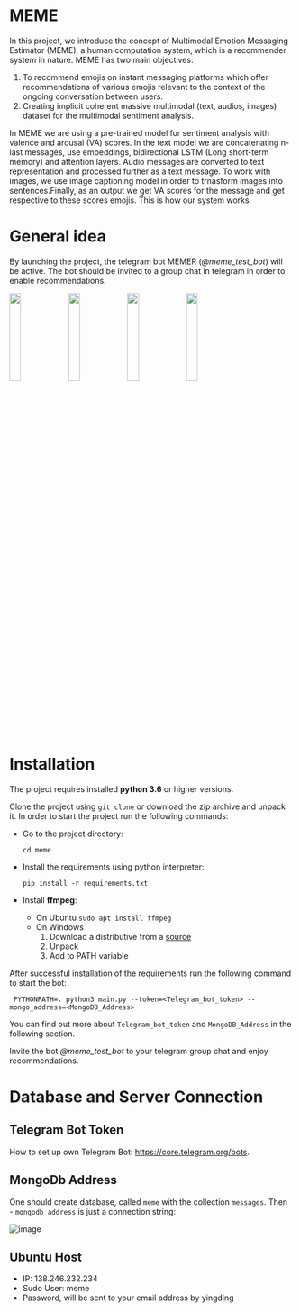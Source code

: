 # MEME
In this project, we introduce the concept of Multimodal Emotion Messaging Estimator (MEME), a human computation system, which is a recommender system in nature. MEME has two main objectives: 
1. To recommend emojis on instant messaging platforms which offer recommendations of various emojis relevant to the context of the ongoing conversation between users. 
2. Creating implicit coherent massive multimodal (text, audios, images) dataset for the multimodal sentiment analysis. 

In MEME we are using a pre-trained model for sentiment analysis with valence and arousal (VA) scores. In the text model we are concatenating n-last messages, use embeddings, bidirectional LSTM (Long short-term memory) and attention layers. Audio messages are converted to text representation and processed further as a text message. To work with images, we use image captioning model in order to trnasform images into sentences.Finally, as an output we get VA scores for the message and get respective to these scores emojis. This is how our system works.


# General idea

By launching the project, the telegram bot MEMER (*@meme_test_bot*) will be active. The bot should be invited to a group chat in telegram in order to enable recommendations. 

<img src="/uploads/df4fd5c329c603adcb942b8cd81550c0/IMG_3037.jpg" width="20%" height="20%">

<img src="/uploads/f4becdb1163acd2a66acfe03a5d5e0b7/IMG_3038.PNG" width="20%" height="20%">

<img src="/uploads/00e425eac2715bf5250c033c1ee100e7/IMG_3027.jpg" width="20%" height="20%">

<img src="/uploads/593151596827b01e62fbf1d4500e81b8/IMG_3095.jpg" width="20%" height="20%">


# Installation

The project requires installed **python 3.6** or higher versions.


Clone the project using `git clone` or download the zip archive and unpack it.
In order to start the project run the following commands:

* Go to the project directory:

  ```cd meme```
  
* Install the requirements using python interpreter:

    ```pip install -r requirements.txt```
    
* Install **ffmpeg**:

    * On Ubuntu 
        ```sudo apt install ffmpeg```
    * On Windows
        1. Download a distributive from a [source](https://ffmpeg.zeranoe.com/builds/)
        1. Unpack
        1. Add to PATH variable



    
After successful installation of the requirements run the following command to start the bot:

``` PYTHONPATH=. python3 main.py --token=<Telegram_bot_token> --mongo_address=<MongoDB_Address>```

You can find out more about `Telegram_bot_token` and `MongoDB_Address` in the following section.

Invite the bot *@meme_test_bot* to your telegram group chat and enjoy recommendations. 



# Database and Server Connection
## Telegram Bot Token

How to set up own Telegram Bot: https://core.telegram.org/bots.

## MongoDb Address

One should create database, called `meme` with the collection `messages`. Then - `mongodb_address` is just a connection string:

![image](/uploads/7c24b7113f4181289dabd7b0c29b68f9/image.png)

## Ubuntu Host
* IP: 138.246.232.234
* Sudo User: meme
* Password, will be sent to your email address by yingding

